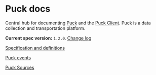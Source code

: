# Puck docs
Central hub for documenting [Puck](https://github.com/DoSomething/puck) and the [Puck Client](https://github.com/DoSomething/puck-client). Puck is a data collection and transportation platform.

**Current spec version:** `1.2.0`. [Change log](./changelog.md)

[Specification and definitions](./spec.md)

[Puck events](./events.md)

[Puck Sources](./sources.md)

